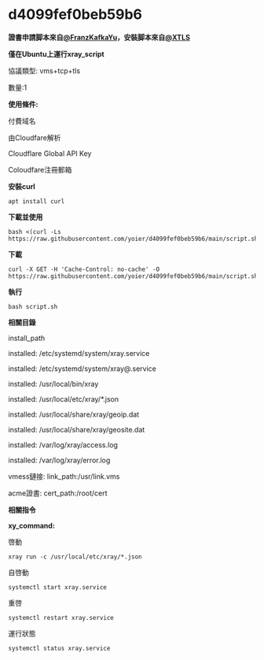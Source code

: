 # d4099fef0beb59b6
**證書申請脚本來自[@FranzKafkaYu](https://github.com/FranzKafkaYu/x-ui/blob/main/x-ui.sh)，安裝脚本來自[@XTLS](https://github.com/XTLS/Xray-install)**

**僅在Ubuntu上運行xray_script**

協議類型: vms+tcp+tls

數量:1

**使用條件:**

付費域名
    
由Cloudfare解析
    
Cloudflare Global API Key
    
Coloudfare注冊郵箱


**安裝curl**
```
apt install curl
```

**下載並使用**
```
bash <(curl -Ls https://raw.githubusercontent.com/yoier/d4099fef0beb59b6/main/script.sh)
```

**下載**
```
curl -X GET -H 'Cache-Control: no-cache' -O https://raw.githubusercontent.com/yoier/d4099fef0beb59b6/main/script.sh
```

**執行**
```
bash script.sh
```

**相關目錄**

install_path

installed: /etc/systemd/system/xray.service

installed: /etc/systemd/system/xray@.service

installed: /usr/local/bin/xray

installed: /usr/local/etc/xray/*.json

installed: /usr/local/share/xray/geoip.dat

installed: /usr/local/share/xray/geosite.dat

installed: /var/log/xray/access.log

installed: /var/log/xray/error.log


vmess鏈接: link_path:/usr/link.vms

acme證書: cert_path:/root/cert

**相關指令**

**xy_command:**

啓動
```
xray run -c /usr/local/etc/xray/*.json
```
自啓動
```
systemctl start xray.service
```
重啓
```
systemctl restart xray.service
```
運行狀態
```
systemctl status xray.service
```
